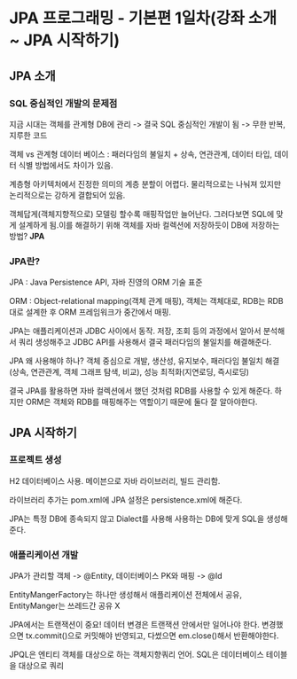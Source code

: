 # JPA 프로그래밍 - 기본편 1일차(강좌 소개 ~ JPA 시작하기)

## JPA 소개

### SQL 중심적인 개발의 문제점

지금 시대는 객체를 관계형 DB에 관리 -> 결국 SQL 중심적인 개발이 됨 -> 무한 반복, 지루한 코드

 객체 vs 관계형 데이터 베이스 : 패러다임의 불일치 + 상속, 연관관계, 데이터 타입, 데이터 식별 방법에서도 차이가 있음.

계층형 아키텍처에서 진정한 의미의 계층 분할이 어렵다. 물리적으로는 나눠져 있지만 논리적으로는 강하게 결합되어 있음. 

객체답게(객체지향적으로) 모델링 할수록 매핑작업만 늘어난다. 그러다보면 SQL에 맞게 설계하게 됨.이를 해결하기 위해 객체를 자바 컬렉션에 저장하듯이 DB에 저장하는 방법? **JPA**

###  JPA란?

JPA : Java Persistence API, 자바 진영의 ORM 기술 표준

ORM : Object-relational mapping(객체 관계 매핑), 객체는 객체대로, RDB는 RDB대로 설계한 후 ORM 프레임워크가 중간에서 매핑.

JPA는 애플리케이션과 JDBC 사이에서 동작. 저장, 조회 등의 과정에서 알아서 분석해서 쿼리 생성해주고 JDBC API를 사용해서 결국 패러다임의 불일치를 해결해준다.

JPA 왜 사용해야 하나? 객체 중심으로 개발, 생산성, 유지보수, 패러다임 불일치 해결(상속, 연관관계, 객체 그래프 탐색, 비교), 성능 최적화(지연로딩, 즉시로딩)

결국 JPA를 활용하면 자바 컬렉션에서 했던 것처럼 RDB를 사용할 수 있게 해준다. 하지만 ORM은 객체와 RDB를 매핑해주는 역할이기 때문에 둘다 잘 알아야한다. 

## JPA 시작하기

### 프로젝트 생성

H2 데이터베이스 사용. 메이븐으로 자바 라이브러리, 빌드 관리함.

라이브러리 추가는 pom.xml에 JPA 설정은 persistence.xml에 해준다.

JPA는 특정 DB에 종속되지 않고 Dialect를 사용해 사용하는 DB에 맞게 SQL을 생성해준다.

###  애플리케이션 개발

JPA가 관리할 객체 -> @Entity, 데이터베이스 PK와 매핑 -> @Id

EntityMangerFactory는 하나만 생성해서 애플리케이션 전체에서 공유, EntityManger는 쓰레드간 공유 X

JPA에서는 트랜잭션이 중요! 데이터 변경은 트랜잭션 안에서만 일어나야 한다. 변경했으면 tx.commit()으로 커밋해야 반영되고, 다썼으면 em.close()해서 반환해야한다.

JPQL은 엔티티 객체를 대상으로 하는 객체지향쿼리 언어.  SQL은 데이터베이스 테이블을 대상으로 쿼리

